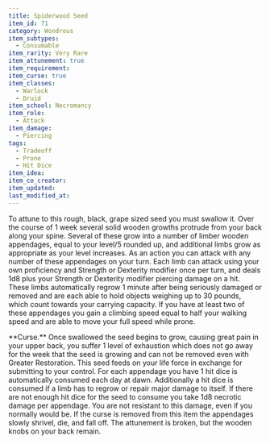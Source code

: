 ```yaml
---
title: Spiderwood Seed
item_id: 71
category: Wondrous
item_subtypes:
  - Consumable
item_rarity: Very Rare
item_attunement: true
item_requirement:
item_curse: true
item_classes:
  - Warlock
  - Druid
item_school: Necromancy
item_role:
  - Attack
item_damage:
  - Piercing
tags:
  - Tradeoff
  - Prone
  - Hit Dice
item_idea:
item_co_creator:
item_updated:
last_modified_at:
---
```


To attune to this rough, black, grape sized seed you must swallow it. Over the course of 1 week several solid wooden growths protrude from your back along your spine. Several of these grow into a number of limber wooden appendages, equal to your level/5 rounded up, and additional limbs grow as appropriate as your level increases.
As an action you can attack with any number of these appendages on your turn. Each limb can attack using your own proficiency and Strength or Dexterity modifier once per turn, and deals 1d8 plus your Strength or Dexterity modifier piercing damage on a hit.
These limbs automatically regrow 1 minute after being seriously damaged or removed and are each able to hold objects weighing up to 30 pounds, which count towards your carrying capacity. If you have at least two of these appendages you gain a climbing speed equal to half your walking speed and are able to move your full speed while prone.

<!--excerpt-->
<section class="curse">
**Curse.** Once swallowed the seed begins to grow, causing great pain in your upper back, you suffer 1 level of exhaustion which does not go away for the week that the seed is growing and can not be removed even with Greater Restoration. This seed feeds on your life force in exchange for submitting to your control. For each appendage you have 1 hit dice is automatically consumed each day at dawn. Additionally a hit dice is consumed if a limb has to regrow or repair major damage to itself. If there are not enough hit dice for the seed to consume you take 1d8 necrotic damage per appendage. You are not resistant to this damage, even if you normally would be.
If the curse is removed from this item the appendages slowly shrivel, die, and fall off. The attunement is broken, but the wooden knobs on your back remain.
</section>
